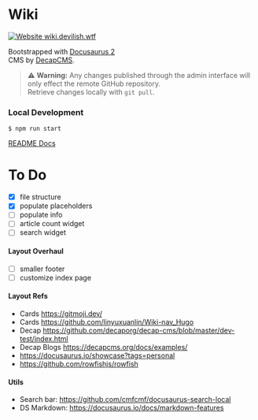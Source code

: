# Wiki

[![Website wiki.devilish.wtf](https://img.shields.io/website-up-down-green-red/http/wiki.devilish.wtf.svg)](http://wiki.devilish.wtf/)

Bootstrapped with [Docusaurus 2](https://docusaurus.io/)  
CMS by [DecapCMS](https://decapcms.org/).

> ⚠ **Warning:** Any changes published through the admin interface will only effect the remote GitHub repository.  
> Retrieve changes locally with `git pull`.

### Local Development

```
$ npm run start
```

[README Docs](/reference/README.md)

# To Do

- [x] file structure
- [x] populate placeholders
- [ ] populate info
- [ ] article count widget
- [ ] search widget

#### Layout Overhaul

- [ ] smaller footer
- [ ] customize index page

#### Layout Refs

- Cards https://gitmoji.dev/
- Cards https://github.com/linyuxuanlin/Wiki-nav_Hugo
- Decap https://github.com/decaporg/decap-cms/blob/master/dev-test/index.html
- Decap Blogs https://decapcms.org/docs/examples/
- https://docusaurus.io/showcase?tags=personal
- https://github.com/rowfishjs/rowfish

#### Utils

- Search bar: https://github.com/cmfcmf/docusaurus-search-local
- DS Markdown: https://docusaurus.io/docs/markdown-features
